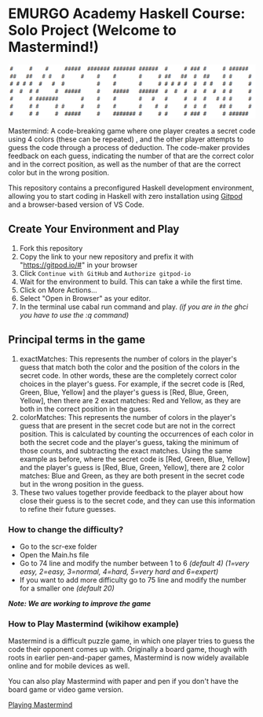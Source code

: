 # EMURGO Academy Haskell Course: Solo Project (Welcome to Mastermind!)

![mastermind](https://github.com/CL-LLC/mastermaind-emurgo-haskell/blob/main/assets/mastermind.png)

Mastermind: A code-breaking game where one player creates a secret code using 4 colors (these can be repeated) , and the other player attempts to guess the code through a process of deduction. The code-maker provides feedback on each guess, indicating the number of that are the correct color and in the correct position, as well as the number of that are the correct color but in the wrong position.

This repository contains a preconfigured Haskell development environment, allowing you to start coding in Haskell with zero installation using [Gitpod](https://www.gitpod.io/) and a browser-based version of VS Code.

## Create Your Environment and Play

1. Fork this repository
2. Copy the link to your new repository and prefix it with "https://gitpod.io/#" in your browser
3. Click `Continue with GitHub` and `Authorize gitpod-io`
4. Wait for the environment to build. This can take a while the first time.
5. Click on More Actions...
6. Select "Open in Browser" as your editor.
7. In the terminal use cabal run command and play. _(if you are in the ghci you have to use the :q command)_

## Principal terms in the game

1. exactMatches: This represents the number of colors in the player's guess that match both the color and the position of the colors in the secret code. In other words, these are the completely correct color choices in the player's guess. For example, if the secret code is [Red, Green, Blue, Yellow] and the player's guess is [Red, Blue, Green, Yellow], then there are 2 exact matches: Red and Yellow, as they are both in the correct position in the guess.
2. colorMatches: This represents the number of colors in the player's guess that are present in the secret code but are not in the correct position. This is calculated by counting the occurrences of each color in both the secret code and the player's guess, taking the minimum of those counts, and subtracting the exact matches. Using the same example as before, where the secret code is [Red, Green, Blue, Yellow] and the player's guess is [Red, Blue, Green, Yellow], there are 2 color matches: Blue and Green, as they are both present in the secret code but in the wrong position in the guess.
3. These two values together provide feedback to the player about how close their guess is to the secret code, and they can use this information to refine their future guesses.

### How to change the difficulty?

- Go to the scr-exe folder
- Open the Main.hs file
- Go to 74 line and modify the number between 1 to 6 _(default 4) (1=very easy, 2=easy, 3=normal, 4=hard, 5=very hard and 6=expert)_
- If you want to add more difficulty go to 75 line and modify the number for a smaller one _(default 20)_

**_Note: We are working to improve the game_**

### How to Play Mastermind (wikihow example)

Mastermind is a difficult puzzle game, in which one player tries to guess the code their opponent comes up with. Originally a board game, though with roots in earlier pen-and-paper games, Mastermind is now widely available online and for mobile devices as well.

You can also play Mastermind with paper and pen if you don't have the board game or video game version.

[Playing Mastermind](https://www.wikihow.com/Play-Mastermind)

